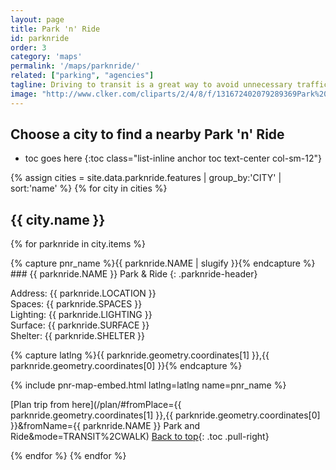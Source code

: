 ```yaml
---
layout: page
title: Park 'n' Ride
id: parknride
order: 3
category: 'maps'
permalink: '/maps/parknride/'
related: ["parking", "agencies"]
tagline: Driving to transit is a great way to avoid unnecessary traffic and save your sanity.  Find your closest Park 'n' Ride location here.
image: "http://www.clker.com/cliparts/2/4/8/f/131672402079289369Park%20and%20Ride.svg.hi.png"
---
```


<h2 class="row-heading">Choose a city to find a nearby Park 'n' Ride</h2>

* toc goes here
{:toc class="list-inline anchor toc text-center col-sm-12"}

 
<!-- <div markdown="0">
{% include forms/parknride-select.html scroll=true label=true %}
</div> -->


{% assign cities = site.data.parknride.features | group_by:'CITY' | sort:'name' %}
{% for city in cities %}

## {{ city.name }}

{% for parknride in city.items %}
<div markdown="1" class="well">
{% capture pnr_name %}{{ parknride.NAME | slugify }}{% endcapture %}
### {{ parknride.NAME }} Park & Ride
{: .parknride-header}

Address: {{ parknride.LOCATION }}  
Spaces: {{ parknride.SPACES }}  
Lighting: {{ parknride.LIGHTING }}  
Surface: {{ parknride.SURFACE }}  
Shelter: {{ parknride.SHELTER }}  

{% capture latlng %}{{ parknride.geometry.coordinates[1] }},{{ parknride.geometry.coordinates[0] }}{% endcapture %}

{% include pnr-map-embed.html latlng=latlng name=pnr_name %}

[Plan trip from here<i class="fa fa-arrow-circle-o-right left-5"></i>](/plan/#fromPlace={{ parknride.geometry.coordinates[1] }},{{ parknride.geometry.coordinates[0] }}&fromName={{ parknride.NAME }} Park and Ride&mode=TRANSIT%2CWALK)
[<i class="fa fa-long-arrow-up right-5"></i>Back to top](#){: .toc .pull-right}
</div>
{% endfor %}
{% endfor %}

<script type="text/javascript">
	window.onload = function(){
		$('.show-pnr').click(function(){
			console.log(this.id);
			var mapDiv = $(this).next('.pnr-static-map')
			var iframe = mapDiv.children();
			console.log(mapDiv)
			console.log(iframe)
			mapDiv.removeClass('hidden')
			iframe.attr('src', iframe.attr('data-src')); 
		})
	}
</script>